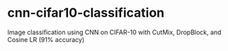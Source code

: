 # cnn-cifar10-classification
Image classification using CNN on CIFAR-10 with CutMix, DropBlock, and Cosine LR (91% accuracy)
